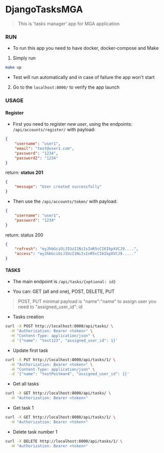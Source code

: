 # DjangoTasksMGA

> This is 'tasks manager' app for MGA application

### RUN
- To run this app you need to have docker, docker-compose and Make

1. Simply run 
```bash
make up
```
- Test will run automatically and in case of failure the app won't start
2. Go to the `localhost:8000/` to verify the app launch

### USAGE

#### Register

- First you need to register _new user_, using the endpoints:
`/api/accounts/register/`
with payload:
```json
{
    "username": "user1",
    "email": "test@user1.com",
    "password": "1234",
    "password2": "1234"
}
```
return: **status 201**
```JSON
{
    "message": "User created successfully"
}
```


- Then use the `/api/accounts/token/` with payload:
```json
{
    "username": "user1",
    "password": "1234"
}
```

return: status 200
```json
{
    "refresh": "eyJhbGciOiJIUzI1NiIsInR5cCI6IkpXVCJ9....",
    "access": "eyJhbGciOiJIUzI1NiIsInR5cCI6IkpXVCJ9....."
}
```

#### TASKS

- The main endpoint is `/api/tasks/{optional: id}`

- You can: GET (all and one), POST, DELETE, PUT

> POST, PUT
> minimal payload is "name":"name"
> to assign user you need to "assigned_user_id": id


- Tasks creation
```bash
curl -X POST http://localhost:8000/api/tasks/ \
  -H "Authorization: Bearer <token>" \
  -H "Content-Type: application/json" \
  -d '{"name": "test123", "assigned_user_id": 1}'
```

- Update first task
```bash
curl -X PUT http://localhost:8000/api/tasks/1/ \
  -H "Authorization: Bearer <token>" \
  -H "Content-Type: application/json" \
  -d '{"name": "testPostman4", "assigned_user_id": 1}'
```

- Get all tasks
```bash
curl -X GET http://localhost:8000/api/tasks/ \
  -H "Authorization: Bearer <token>"
```

- Get task 1
```bash
curl -X GET http://localhost:8000/api/tasks/1/ \
  -H "Authorization: Bearer <token>"
```

- Delete task number 1
```bash
curl -X DELETE http://localhost:8000/api/tasks/1/ \
  -H "Authorization: Bearer <token>"
```
